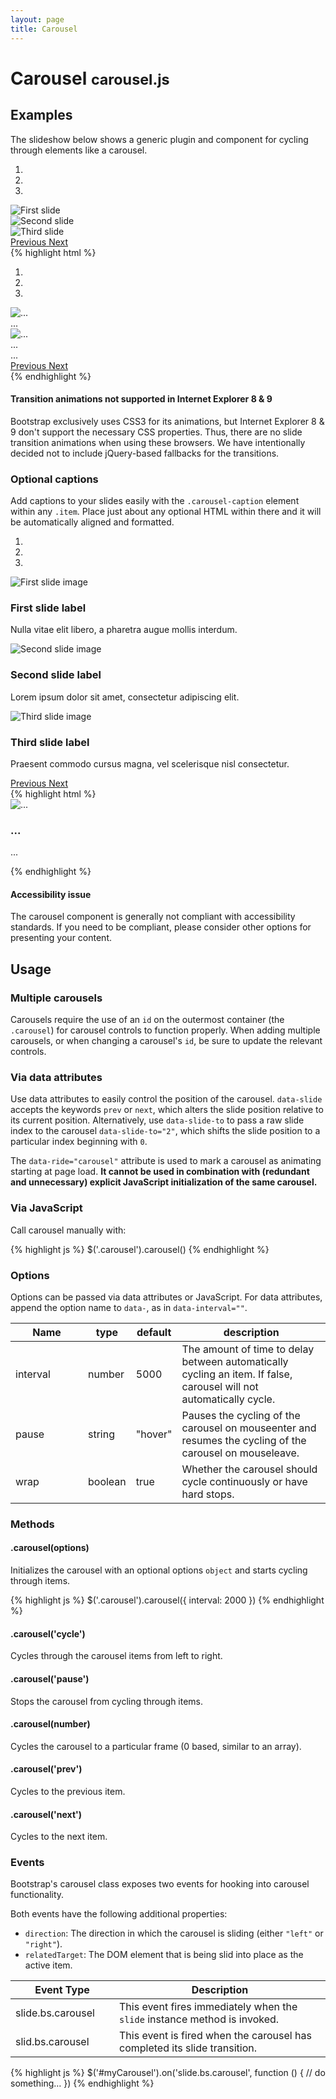 ```yaml
---
layout: page
title: Carousel
---
```


<div class="bs-docs-section">
  <h1 id="carousel" class="page-header">Carousel <small>carousel.js</small></h1>

  <h2 id="carousel-examples">Examples</h2>
  <p>The slideshow below shows a generic plugin and component for cycling through elements like a carousel.</p>
  <div class="bs-example">
    <div id="carousel-example-generic" class="carousel slide" data-ride="carousel">
      <ol class="carousel-indicators">
        <li data-target="#carousel-example-generic" data-slide-to="0" class="active"></li>
        <li data-target="#carousel-example-generic" data-slide-to="1"></li>
        <li data-target="#carousel-example-generic" data-slide-to="2"></li>
      </ol>
      <div class="carousel-inner" role="listbox">
        <div class="item active">
          <img data-src="holder.js/900x500/auto/#777:#555/text:First slide" alt="First slide">
        </div>
        <div class="item">
          <img data-src="holder.js/900x500/auto/#666:#444/text:Second slide" alt="Second slide">
        </div>
        <div class="item">
          <img data-src="holder.js/900x500/auto/#555:#333/text:Third slide" alt="Third slide">
        </div>
      </div>
      <a class="left carousel-control" href="#carousel-example-generic" role="button" data-slide="prev">
        <span class="glyphicon glyphicon-chevron-left"></span>
        <span class="sr-only">Previous</span>
      </a>
      <a class="right carousel-control" href="#carousel-example-generic" role="button" data-slide="next">
        <span class="glyphicon glyphicon-chevron-right"></span>
        <span class="sr-only">Next</span>
      </a>
    </div>
  </div><!-- /example -->
{% highlight html %}
<div id="carousel-example-generic" class="carousel slide" data-ride="carousel">
  <!-- Indicators -->
  <ol class="carousel-indicators">
    <li data-target="#carousel-example-generic" data-slide-to="0" class="active"></li>
    <li data-target="#carousel-example-generic" data-slide-to="1"></li>
    <li data-target="#carousel-example-generic" data-slide-to="2"></li>
  </ol>

  <!-- Wrapper for slides -->
  <div class="carousel-inner" role="listbox">
    <div class="item active">
      <img src="..." alt="...">
      <div class="carousel-caption">
        ...
      </div>
    </div>
    <div class="item">
      <img src="..." alt="...">
      <div class="carousel-caption">
        ...
      </div>
    </div>
    ...
  </div>

  <!-- Controls -->
  <a class="left carousel-control" href="#carousel-example-generic" role="button" data-slide="prev">
    <span class="glyphicon glyphicon-chevron-left"></span>
    <span class="sr-only">Previous</span>
  </a>
  <a class="right carousel-control" href="#carousel-example-generic" role="button" data-slide="next">
    <span class="glyphicon glyphicon-chevron-right"></span>
    <span class="sr-only">Next</span>
  </a>
</div>
{% endhighlight %}

  <div class="bs-callout bs-callout-warning" id="callout-carousel-transitions">
    <h4>Transition animations not supported in Internet Explorer 8 &amp; 9</h4>
    <p>Bootstrap exclusively uses CSS3 for its animations, but Internet Explorer 8 &amp; 9 don't support the necessary CSS properties. Thus, there are no slide transition animations when using these browsers. We have intentionally decided not to include jQuery-based fallbacks for the transitions.</p>
  </div>

  <h3>Optional captions</h3>
  <p>Add captions to your slides easily with the <code>.carousel-caption</code> element within any <code>.item</code>. Place just about any optional HTML within there and it will be automatically aligned and formatted.</p>
  <div class="bs-example">
    <div id="carousel-example-captions" class="carousel slide" data-ride="carousel">
      <ol class="carousel-indicators">
        <li data-target="#carousel-example-captions" data-slide-to="0" class="active"></li>
        <li data-target="#carousel-example-captions" data-slide-to="1"></li>
        <li data-target="#carousel-example-captions" data-slide-to="2"></li>
      </ol>
      <div class="carousel-inner" role="listbox">
        <div class="item active">
          <img data-src="holder.js/900x500/auto/#777:#777" alt="First slide image">
          <div class="carousel-caption">
            <h3>First slide label</h3>
            <p>Nulla vitae elit libero, a pharetra augue mollis interdum.</p>
          </div>
        </div>
        <div class="item">
          <img data-src="holder.js/900x500/auto/#666:#666" alt="Second slide image">
          <div class="carousel-caption">
            <h3>Second slide label</h3>
            <p>Lorem ipsum dolor sit amet, consectetur adipiscing elit.</p>
          </div>
        </div>
        <div class="item">
          <img data-src="holder.js/900x500/auto/#555:#5555" alt="Third slide image">
          <div class="carousel-caption">
            <h3>Third slide label</h3>
            <p>Praesent commodo cursus magna, vel scelerisque nisl consectetur.</p>
          </div>
        </div>
      </div>
      <a class="left carousel-control" href="#carousel-example-captions" role="button" data-slide="prev">
        <span class="glyphicon glyphicon-chevron-left"></span>
        <span class="sr-only">Previous</span>
      </a>
      <a class="right carousel-control" href="#carousel-example-captions" role="button" data-slide="next">
        <span class="glyphicon glyphicon-chevron-right"></span>
        <span class="sr-only">Next</span>
      </a>
    </div>
  </div><!-- /example -->
{% highlight html %}
<div class="item">
  <img src="..." alt="...">
  <div class="carousel-caption">
    <h3>...</h3>
    <p>...</p>
  </div>
</div>
{% endhighlight %}

  <div class="bs-callout bs-callout-danger">
    <h4>Accessibility issue</h4>
    <p>The carousel component is generally not compliant with accessibility standards. If you need to be compliant, please consider other options for presenting your content.</p>
  </div>

  <h2 id="carousel-usage">Usage</h2>

  <h3>Multiple carousels</h3>
  <p>Carousels require the use of an <code>id</code> on the outermost container (the <code>.carousel</code>) for carousel controls to function properly. When adding multiple carousels, or when changing a carousel's <code>id</code>, be sure to update the relevant controls.</p>

  <h3>Via data attributes</h3>
  <p>Use data attributes to easily control the position of the carousel. <code>data-slide</code> accepts the keywords <code>prev</code> or <code>next</code>, which alters the slide position relative to its current position. Alternatively, use <code>data-slide-to</code> to pass a raw slide index to the carousel <code>data-slide-to="2"</code>, which shifts the slide position to a particular index beginning with <code>0</code>.</p>
  <p>The <code>data-ride="carousel"</code> attribute is used to mark a carousel as animating starting at page load. <strong class="text-danger">It cannot be used in combination with (redundant and unnecessary) explicit JavaScript initialization of the same carousel.</strong></p>

  <h3>Via JavaScript</h3>
  <p>Call carousel manually with:</p>
{% highlight js %}
$('.carousel').carousel()
{% endhighlight %}

  <h3>Options</h3>
  <p>Options can be passed via data attributes or JavaScript. For data attributes, append the option name to <code>data-</code>, as in <code>data-interval=""</code>.</p>
  <div class="table-responsive">
    <table class="table table-bordered table-striped">
      <thead>
       <tr>
         <th style="width: 100px;">Name</th>
         <th style="width: 50px;">type</th>
         <th style="width: 50px;">default</th>
         <th>description</th>
       </tr>
      </thead>
      <tbody>
       <tr>
         <td>interval</td>
         <td>number</td>
         <td>5000</td>
         <td>The amount of time to delay between automatically cycling an item. If false, carousel will not automatically cycle.</td>
       </tr>
       <tr>
         <td>pause</td>
         <td>string</td>
         <td>"hover"</td>
         <td>Pauses the cycling of the carousel on mouseenter and resumes the cycling of the carousel on mouseleave.</td>
       </tr>
       <tr>
         <td>wrap</td>
         <td>boolean</td>
         <td>true</td>
         <td>Whether the carousel should cycle continuously or have hard stops.</td>
       </tr>
      </tbody>
    </table>
  </div><!-- /.table-responsive -->

  <h3>Methods</h3>

  <h4>.carousel(options)</h4>
  <p>Initializes the carousel with an optional options <code>object</code> and starts cycling through items.</p>
{% highlight js %}
$('.carousel').carousel({
  interval: 2000
})
{% endhighlight %}

  <h4>.carousel('cycle')</h4>
  <p>Cycles through the carousel items from left to right.</p>

  <h4>.carousel('pause')</h4>
  <p>Stops the carousel from cycling through items.</p>


  <h4>.carousel(number)</h4>
  <p>Cycles the carousel to a particular frame (0 based, similar to an array).</p>

  <h4>.carousel('prev')</h4>
  <p>Cycles to the previous item.</p>

  <h4>.carousel('next')</h4>
  <p>Cycles to the next item.</p>

  <h3>Events</h3>
  <p>Bootstrap's carousel class exposes two events for hooking into carousel functionality.</p>
  <p>Both events have the following additional properties:</p>
  <ul>
    <li><code>direction</code>: The direction in which the carousel is sliding (either <code>"left"</code> or <code>"right"</code>).</li>
    <li><code>relatedTarget</code>: The DOM element that is being slid into place as the active item.</li>
  </ul>
  <div class="table-responsive">
    <table class="table table-bordered table-striped">
      <thead>
       <tr>
         <th style="width: 150px;">Event Type</th>
         <th>Description</th>
       </tr>
      </thead>
      <tbody>
       <tr>
         <td>slide.bs.carousel</td>
         <td>This event fires immediately when the <code>slide</code> instance method is invoked.</td>
       </tr>
       <tr>
         <td>slid.bs.carousel</td>
         <td>This event is fired when the carousel has completed its slide transition.</td>
       </tr>
      </tbody>
    </table>
  </div><!-- /.table-responsive -->
{% highlight js %}
$('#myCarousel').on('slide.bs.carousel', function () {
  // do something…
})
{% endhighlight %}
</div>
